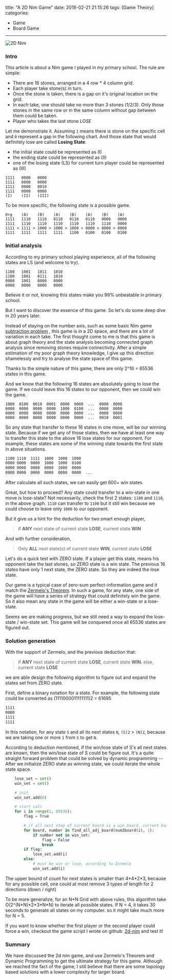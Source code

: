 title: "A 2D Nim Game"
date: 2018-02-21 21:15:26
tags: [Game Theory]
categories:
- Game
- Board Game
---

![2D Nim](http://wenzhong.qiniudn.com/img/blog/2d-nim-1.png)


### Intro

This article is about a Nim game I played in my primary school. The rule are simple:

* There are 16 stones, arranged in a 4 row * 4 column grid.
* Each player take stone(s) in turn.
* Once the stone is taken, there is a gap on it's original location on the grid.
* In each take, one should take no more than 3 stones (1/2/3). Only those stones in the same row or in the same column without gap between them could be taken.
* Player who takes the last stone *LOSE*

Let me demonstrate it. Assuming `1` means there is stone on the specific cell and `0` represent a gap in the following chart. And those state that  would definitely lose are called **Losing State**.

* the initial state could be represented as (I)
* the ending state could be represented as (II)
* one of the losing state (LS) for current turn player could be represented as (III) 

```
1111   0000   0000
1111   0000   0000
1111   0000   0010
1111   0000   0000
(I)    (II)   (III)
```

To be more specific, the following state is a possible game.

<!--more-->
```
Org    (A)    (B)    (A)    (B)    (A)    (B)    (A)    
1111   1110   1110   0110   0110   0110   0000   0000
1111   1110   1110   1110   1110   1110   1110   0000
1111 > 1111 > 1000 > 1000 > 1000 > 0000 > 0000 > 0000
1111   1111   1111   1111   1100   0100   0100   0100
```

### Initial analysis

According to my primary school playing experience, all of the following states are LS (and welcome to try). 

```
1100   1001   1011   1010
1100   1001   0111   1010
0000   1001   0000   0000
0000   0000   0000   0000
```

Believe it or not, knowing this states make you 99% unbeatable in primary school.

But I want to discover the essence of this game. So let's do some deep dive in 20 years later.

Instead of staying on the number axis, such as some basic Nim game [subtraction problem](https://en.wikipedia.org/wiki/Nim#The_subtraction_game_S(1,_2,_._._.,_k)) , this game is in a 2D space, and there are a lot of variation in each take. The first thought come to me is that this game is about graph theory and the state analysis becoming connected graph analysis since removing stones require connectivity. After a simple estimation of my poor graph theory knowledge, I give up this direction shamelessly and try to analyse the state space of this game.

Thanks to the simple nature of this game, there are only 2^16 = 65536 states in this game. 

And we know that the following 16 states are absolutely going to lose the game. If we could leave this 16 states to our opponent, then we could win the game. 

```
1000  0100  0010  0001  0000  0000  ...  0000  0000
0000  0000  0000  0000  1000  0100  ...  0000  0000
0000  0000  0000  0000  0000  0000  ...  0000  0000
0000  0000  0000  0000  0000  0000  ...  0010  0001
```


So any state that transfer to these 16 states in one move, will be our winning state. Because if we get any of those states, then we have at least one way to transfer this state to the above 16 lose states for our opponent. For example, these states are some of the winning state towards the first state in above situations.

``` txt
1100 1110  1111  1000  1000  1000
0000 0000  0000  1000  1000  0100
0000 0000  0000  0000  1000  0000
0000 0000  0000  0000  0000  0000  ...
```

After calculate all such states, we can easily get 600+ win states.

Great, but how to proceed? Any state could transfer to a win-state in one move is lose-state? Not necessarily, check the first 2 states: `1100` and `1110`, in the above graph. `1110` can transfer to `1100` but it still win because we could choose to leave only `1000` to our opponent.

But it give us a hint for the deduction for two smart enough player,
> if **ANY** next state of current state **LOSE**, current state **WIN**

And with further consideration,
> Only **ALL** next state(s) of current state **WIN**, current state **LOSE**

Let's do a quick test with ZERO state. If a player get this state, means his opponent take the last stones, so ZERO state is a win state. The previous 16 states have only 1 next state, the ZERO state. So they are indeed the lose state.

Our game is a typical case of zero-sum perfect-information game and it match the [Zermelo's Theorem](https://en.wikipedia.org/wiki/Zermelo%27s_theorem_(game_theory)). In such a game, for any state, one side of the game will have a series of strategy that could definitely win the game. So it also mean any state in the game will be either a win-state or a lose-state. 

Seems we are making progress, but we still need a way to expand the lose-state / win-state set. This game will be conquered once all 65536 states are figured out.

### Solution generation 

With the support of Zermelo, and the previous deduction that:
> if **ANY** next state of current state **LOSE**, current state **WIN**. else, current state **LOSE**

we are able design the following algorithm to figure out and expand the states set from ZERO state.

First, define a binary notation for a state. For example, the following state could be converted as (1111000011111111)2 = 61695
``` txt
1111   
0000
1111 
1111    
```

In this notation, for any state `S` and all its next states `N`, `(S)2` > `(N)2`, because we are taking one or more `1` from `S` to get `N`.

According to deduction mentioned, if the win/lose state of S's all next states are known, then the win/lose state of S could be figure out. It's a quite straight forward problem that could be solved by dynamic programming -- After we initialize ZERO state as winning state, we could iterate the whole state space.

``` python
    lose_set = set()
    win_set = set()

    # init
    win_set.add(0)

    # start calc
    for i in range(1, 65536):
        flag = True

        # if all next step of current board is a win board, current board lose
        for board, number in find_all_adj_board(num2board(i), 1):
            if number not in win_set:
                flag = False
                break
        if flag:
            lose_set.add(i)
        else:
            # must be win or lose, according to Zermelo
            win_set.add(i)
```

The upper bound of count for next states is smaller than 4\*4\*2\*3, because for any possible cell, one could at most remove 3 types of length for 2 directions (down / right)

To be more generalize, for an N\*N Grid with above rules, this algorithm take O(2^(N\*N)\*2\*3\*N\*N) to iterate all possible states. If N = 4, it takes 30 seconds to generate all states on my computer. so it might take much more for N = 5.

If you want to know whether the first player or the second player could force a win, checkout the game script I wrote on github: [2d-nim](https://github.com/fwz/2d-nim/) and test it!

### Summary
We have discussed the 2d nim game, and use Zermelo's Theorem and Dynamic Programming to get the ultimate strategy for this game. Although we reached the fact of the game, I still believe that there are some topology based solutions with a lower complexity for larger board.


